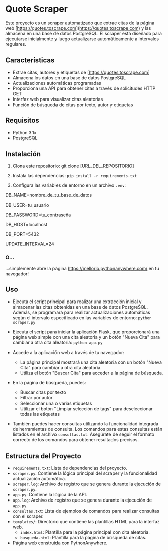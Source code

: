 # Quote Scraper

Este proyecto es un scraper automatizado que extrae citas de la página web [https://quotes.toscrape.com](https://quotes.toscrape.com) y las almacena en una base de datos PostgreSQL. El scraper está diseñado para ejecutarse inicialmente y luego actualizarse automáticamente a intervalos regulares.

## Características

- Extrae citas, autores y etiquetas de [https://quotes.toscrape.com]
- Almacena los datos en una base de datos PostgreSQL
- Actualizaciones automáticas programadas
- Proporciona una API para obtener citas a través de solicitudes HTTP GET
- Interfaz web para visualizar citas aleatorias
- Función de búsqueda de citas por texto, autor y etiquetas

## Requisitos

- Python 3.1x
- PostgreSQL

## Instalación

1. Clona este repositorio:
git clone [URL_DEL_REPOSITORIO]

2. Instala las dependencias:
`pip install -r requirements.txt`

3. Configura las variables de entorno en un archivo `.env`:

DB_NAME=nombre_de_tu_base_de_datos

DB_USER=tu_usuario

DB_PASSWORD=tu_contraseña

DB_HOST=localhost

DB_PORT=5432

UPDATE_INTERVAL=24

### O...

...simplemente abre la página https://mellorio.pythonanywhere.com/ en tu navegador!

## Uso

- Ejecuta el script principal para realizar una extracción inicial y almacenar las citas obtenidas en una base de datos PostgreSQL. Además, se programará para realizar actualizaciones automáticas según el intervalo especificado en las variables de entorno:
`python scraper.py`

- Ejecuta el script para iniciar la aplicación Flask, que proporcionará una página web simple con una cita aleatoria y un botón "Nueva Cita" para cambiar a otra cita aleatoria:
`python app.py`

- Accede a la aplicación web a través de tu navegador:
  - La página principal mostrará una cita aleatoria con un botón "Nueva Cita" para cambiar a otra cita aleatoria.
  - Utiliza el botón "Buscar Cita" para acceder a la página de búsqueda.

- En la página de búsqueda, puedes:
  - Buscar citas por texto
  - Filtrar por autor
  - Seleccionar una o varias etiquetas
  - Utilizar el botón "Limpiar selección de tags" para deseleccionar todas las etiquetas

- También puedes hacer consultas utilizando la funcionalidad integrada de herramientas de consulta. Los comandos para estas consultas están listados en el archivo `consultas.txt`. Asegúrate de seguir el formato correcto de los comandos para obtener resultados precisos.


## Estructura del Proyecto

- `requirements.txt`: Lista de dependencias del proyecto.
- `scraper.py`: Contiene la lógica principal del scraper y la funcionalidad actualización automática.
- `scraper.log`: Archivo de registro que se genera durante la ejecución de `scraper.py`.
- `app.py`: Contiene la lógica de la API.
- `app.log`: Archivo de registro que se genera durante la ejecución de `app.py`.
- `consultas.txt`: Lista de ejemplos de comandos para realizar consultas con el scraper.
- `templates/`: Directorio que contiene las plantillas HTML para la interfaz web.
  - `index.html`: Plantilla para la página principal con cita aleatoria.
  - `busqueda.html`: Plantilla para la página de búsqueda de citas.
- Página web construida con PythonAnywhere.